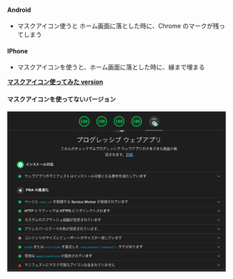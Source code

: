 #### Android  
- マスクアイコン使うと ホーム画面に落とした時に、Chrome のマークが残ってしまう  
#### IPhone  
- マスクアイコンを使うと、ホーム画面に落とした時に、縁まで埋まる  


[**マスクアイコン使ってみた version**](https://github.com/ryosuke1256/pwa-sample/tree/maskable)

#### マスクアイコンを使ってないバージョン  
<img src="https://github.com/ryosuke1256/image/blob/main/pwa3.png" />
